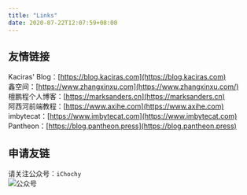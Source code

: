 ```yaml
---
title: "Links"
date: 2020-07-22T12:07:59+08:00
---
```


## 友情链接
Kaciras' Blog：[https://blog.kaciras.com](https://blog.kaciras.com)  
鑫空间：[https://www.zhangxinxu.com](https://www.zhangxinxu.com/)  
檀鹏程个人博客：[https://marksanders.cn](https://marksanders.cn)  
阿西河前端教程：[https://www.axihe.com](https://www.axihe.com)  
imbytecat：[https://www.imbytecat.com](https://www.imbytecat.com)     
Pantheon：[https://blog.pantheon.press](https://blog.pantheon.press)  

## 申请友链
请关注公众号：`iChochy`  
![公众号](https://ichochy.com/wx.jpg)
